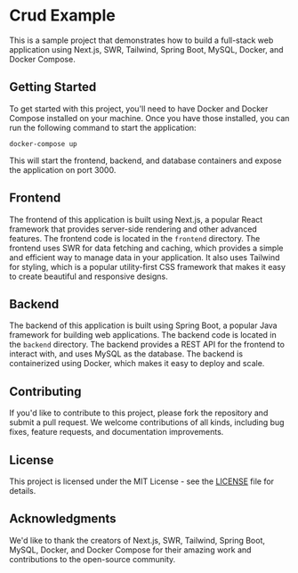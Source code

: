 # Crud Example

This is a sample project that demonstrates how to build a full-stack web application using Next.js, SWR, Tailwind, Spring Boot, MySQL, Docker, and Docker Compose.

## Getting Started

To get started with this project, you'll need to have Docker and Docker Compose installed on your machine. Once you have those installed, you can run the following command to start the application:

```
docker-compose up
```

This will start the frontend, backend, and database containers and expose the application on port 3000.

## Frontend

The frontend of this application is built using Next.js, a popular React framework that provides server-side rendering and other advanced features. The frontend code is located in the `frontend` directory.
The frontend uses SWR for data fetching and caching, which provides a simple and efficient way to manage data in your application. It also uses Tailwind for styling, which is a popular utility-first CSS framework that makes it easy to create beautiful and responsive designs.

## Backend

The backend of this application is built using Spring Boot, a popular Java framework for building web applications. The backend code is located in the `backend` directory.
The backend provides a REST API for the frontend to interact with, and uses MySQL as the database. The backend is containerized using Docker, which makes it easy to deploy and scale.

## Contributing

If you'd like to contribute to this project, please fork the repository and submit a pull request. We welcome contributions of all kinds, including bug fixes, feature requests, and documentation improvements.

## License

This project is licensed under the MIT License - see the [LICENSE](LICENSE) file for details.

## Acknowledgments

We'd like to thank the creators of Next.js, SWR, Tailwind, Spring Boot, MySQL, Docker, and Docker Compose for their amazing work and contributions to the open-source community.
